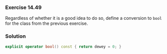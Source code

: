 ### Exercise 14.49

Regardless of whether it is a good idea to do so, define a conversion to `bool`
for the class from the previous exercise.

### Solution

```cpp
explicit operator bool() const { return dewey = 0; }
```
